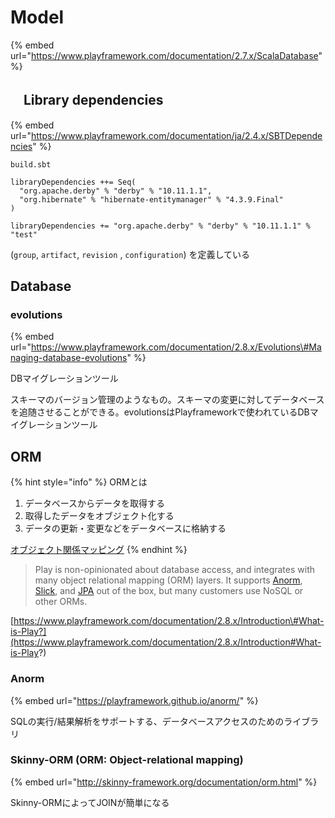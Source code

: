 # Model

{% embed url="https://www.playframework.com/documentation/2.7.x/ScalaDatabase" %}

## 　Library dependencies

{% embed url="https://www.playframework.com/documentation/ja/2.4.x/SBTDependencies" %}

`build.sbt` 

```text
libraryDependencies ++= Seq(
  "org.apache.derby" % "derby" % "10.11.1.1",
  "org.hibernate" % "hibernate-entitymanager" % "4.3.9.Final"
)

libraryDependencies += "org.apache.derby" % "derby" % "10.11.1.1" % "test"
```

\(`group`, `artifact`, `revision` , `configuration`\) を定義している

## Database

### evolutions

{% embed url="https://www.playframework.com/documentation/2.8.x/Evolutions\#Managing-database-evolutions" %}

DBマイグレーションツール

スキーマのバージョン管理のようなもの。スキーマの変更に対してデータベースを追随させることができる。evolutionsはPlayframeworkで使われているDBマイグレーションツール

## ORM

{% hint style="info" %}
ORMとは

1. データベースからデータを取得する
2. 取得したデータをオブジェクト化する
3. データの更新・変更などをデータベースに格納する

[オブジェクト関係マッピング](https://qiita.com/yk-nakamura/items/acd071f16cda844579b9)
{% endhint %}

> Play is non-opinionated about database access, and integrates with many object relational mapping \(ORM\) layers. It supports [Anorm](https://www.playframework.com/documentation/2.8.x/Anorm), [Slick](https://www.playframework.com/documentation/2.8.x/PlaySlick), and [JPA](https://www.playframework.com/documentation/2.8.x/JavaJPA) out of the box, but many customers use NoSQL or other ORMs.

[https://www.playframework.com/documentation/2.8.x/Introduction\#What-is-Play?](https://www.playframework.com/documentation/2.8.x/Introduction#What-is-Play?)

### Anorm

{% embed url="https://playframework.github.io/anorm/" %}

SQLの実行/結果解析をサポートする、データベースアクセスのためのライブラリ

### Skinny-ORM \(ORM: Object-relational mapping\)

{% embed url="http://skinny-framework.org/documentation/orm.html" %}

Skinny-ORMによってJOINが簡単になる


